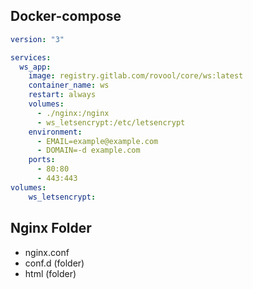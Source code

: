 ## Docker-compose

```yml
version: "3"

services:
  ws_app:
    image: registry.gitlab.com/rovool/core/ws:latest
    container_name: ws
    restart: always
    volumes:
      - ./nginx:/nginx
      - ws_letsencrypt:/etc/letsencrypt
    environment:
      - EMAIL=example@example.com
      - DOMAIN=-d example.com
    ports:
      - 80:80
      - 443:443
volumes:
    ws_letsencrypt:
```

## Nginx Folder

- nginx.conf
- conf.d (folder)
- html (folder)
